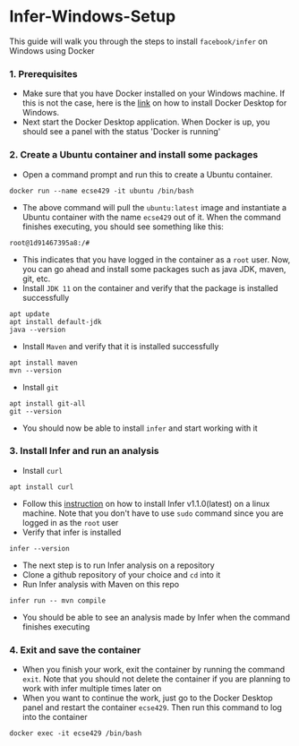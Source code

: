 # Infer-Windows-Setup
This guide will walk you through the steps to install `facebook/infer` on Windows using Docker

### 1. Prerequisites
- Make sure that you have Docker installed on your Windows machine. If this is not the case, here is the [link](https://docs.docker.com/engine/install/) on how to install Docker Desktop for Windows.
- Next start the Docker Desktop application. When Docker is up, you should see a panel with the status 'Docker is running'

### 2. Create a Ubuntu container and install some packages
- Open a command prompt and run this to create a Ubuntu container.
```
docker run --name ecse429 -it ubuntu /bin/bash
```
- The above command will pull the `ubuntu:latest` image and instantiate a Ubuntu container with the name `ecse429` out of it. When the command finishes executing, you should see something like this:
```
root@1d91467395a8:/#
```
- This indicates that you have logged in the container as a `root` user. Now, you can go ahead and install some packages such as java JDK, maven, git, etc.
- Install `JDK 11` on the container and verify that the package is installed successfully
```
apt update
apt install default-jdk
java --version
```
- Install `Maven` and verify that it is installed successfully
```
apt install maven
mvn --version
```
- Install `git`
```
apt install git-all
git --version
```
- You should now be able to install `infer` and start working with it

### 3. Install Infer and run an analysis
- Install `curl`
```
apt install curl
```
- Follow this [instruction](https://fbinfer.com/docs/getting-started) on how to install Infer v1.1.0(latest) on a linux machine. Note that you don't have to use `sudo` command since you are logged in as the `root` user
- Verify that infer is installed
```
infer --version
``` 
- The next step is to run Infer analysis on a repository
- Clone a github repository of your choice and `cd` into it
- Run Infer analysis with Maven on this repo
```
infer run -- mvn compile
```
- You should be able to see an analysis made by Infer when the command finishes executing

### 4. Exit and save the container
- When you finish your work, exit the container by running the command `exit`. Note that you should not delete the container if you are planning to work with infer multiple times later on
- When you want to continue the work, just go to the Docker Desktop panel and restart the container `ecse429`. Then run this command to log into the container
```
docker exec -it ecse429 /bin/bash
```
